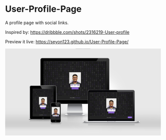 # User-Profile-Page
A profile page with social links.

Inspired by: https://dribbble.com/shots/2316219-User-profile

Preview it live: https://seyon123.github.io/User-Profile-Page/

![Screenshot](user-profile-page.png)

